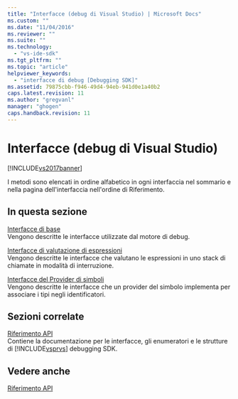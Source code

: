 ```yaml
---
title: "Interfacce (debug di Visual Studio) | Microsoft Docs"
ms.custom: ""
ms.date: "11/04/2016"
ms.reviewer: ""
ms.suite: ""
ms.technology: 
  - "vs-ide-sdk"
ms.tgt_pltfrm: ""
ms.topic: "article"
helpviewer_keywords: 
  - "interfacce di debug [Debugging SDK]"
ms.assetid: 79875cbb-f946-49d4-94eb-941d0e1a40b2
caps.latest.revision: 11
ms.author: "gregvanl"
manager: "ghogen"
caps.handback.revision: 11
---
```

# Interfacce (debug di Visual Studio)
[!INCLUDE[vs2017banner](../../../code-quality/includes/vs2017banner.md)]

I metodi sono elencati in ordine alfabetico in ogni interfaccia nel sommario e nella pagina dell'interfaccia nell'ordine di Riferimento.  
  
## In questa sezione  
 [Interfacce di base](../../../extensibility/debugger/reference/core-interfaces.md)  
 Vengono descritte le interfacce utilizzate dal motore di debug.  
  
 [Interfacce di valutazione di espressioni](../../../extensibility/debugger/reference/expression-evaluation-interfaces.md)  
 Vengono descritte le interfacce che valutano le espressioni in uno stack di chiamate in modalità di interruzione.  
  
 [Interfacce del Provider di simboli](../../../extensibility/debugger/reference/symbol-provider-interfaces.md)  
 Vengono descritte le interfacce che un provider del simbolo implementa per associare i tipi negli identificatori.  
  
## Sezioni correlate  
 [Riferimento API](../../../extensibility/debugger/reference/api-reference-visual-studio-debugging.md)  
 Contiene la documentazione per le interfacce, gli enumeratori e le strutture di [!INCLUDE[vsprvs](../../../code-quality/includes/vsprvs_md.md)] debugging SDK.  
  
## Vedere anche  
 [Riferimento API](../../../extensibility/debugger/reference/api-reference-visual-studio-debugging.md)